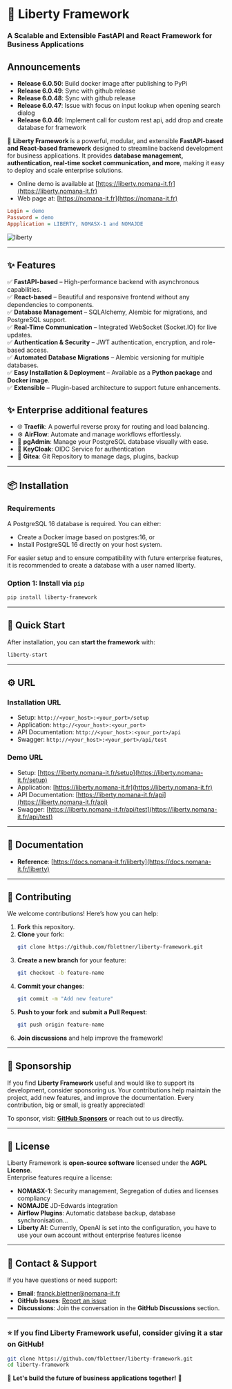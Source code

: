 # 📖 Liberty Framework  
### A Scalable and Extensible FastAPI and React Framework for Business Applications  

## Announcements
- **Release 6.0.50**: Build docker image after publishing to PyPi
- **Release 6.0.49**: Sync with github release
- **Release 6.0.48**: Sync with github release
- **Release 6.0.47**: Issue with focus on input lookup when opening search dialog
- **Release 6.0.46**: Implement call for custom rest api, add drop and create database for framework

🚀 **Liberty Framework** is a powerful, modular, and extensible **FastAPI-based and React-based framework** designed to streamline backend development for business applications. It provides **database management, authentication, real-time socket communication, and more**, making it easy to deploy and scale enterprise solutions.  

- Online demo is available at [https://liberty.nomana-it.fr](https://liberty.nomana-it.fr)
- Web page at: [https://nomana-it.fr](https://nomana-it.fr)

```ini
Login = demo
Password = demo
Appplication = LIBERTY, NOMASX-1 and NOMAJDE
```

![liberty](https://github.com/user-attachments/assets/74479874-d7ba-469a-b525-b468529c4432)

---

## ✨ Features  
✅ **FastAPI-based** – High-performance backend with asynchronous capabilities.  
✅ **React-based** – Beautiful and responsive frontend without any dependencies to components.  
✅ **Database Management** – SQLAlchemy, Alembic for migrations, and PostgreSQL support.  
✅ **Real-Time Communication** – Integrated WebSocket (Socket.IO) for live updates.  
✅ **Authentication & Security** – JWT authentication, encryption, and role-based access.  
✅ **Automated Database Migrations** – Alembic versioning for multiple databases.  
✅ **Easy Installation & Deployment** – Available as a **Python package** and **Docker image**.  
✅ **Extensible** – Plugin-based architecture to support future enhancements.  

## ✨ Enterprise additional features
  - 🌐 **Traefik**: A powerful reverse proxy for routing and load balancing.
  - ⚙️ **AirFlow**: Automate and manage workflows effortlessly.
  - 🐘 **pgAdmin**: Manage your PostgreSQL database visually with ease.
  - 🔐 **KeyCloak**: OIDC Service for authentication
  - 📂 **Gitea**: Git Repository to manage dags, plugins, backup

---

## 📦 Installation  

### Requirements
A PostgreSQL 16 database is required. You can either:
  - Create a Docker image based on postgres:16, or
  - Install PostgreSQL 16 directly on your host system.

For easier setup and to ensure compatibility with future enterprise features, it is recommended to create a database with a user named liberty.

### **Option 1: Install via `pip`**
```bash
pip install liberty-framework
```


---

## 🚀 Quick Start  
After installation, you can **start the framework** with:  
```bash
liberty-start
```

---

## ⚙️ URL

### Installation URL
- Setup: `http://<your_host>:<your_port>/setup`
- Application: `http://<your_host>:<your_port>`
- API Documentation: `http://<your_host>:<your_port>/api`
- Swagger: `http://<your_host>:<your_port>/api/test`

### Demo URL
- Setup: [https://liberty.nomana-it.fr/setup](https://liberty.nomana-it.fr/setup)
- Application: [https://liberty.nomana-it.fr](https://liberty.nomana-it.fr)
- API Documentation: [https://liberty.nomana-it.fr/api](https://liberty.nomana-it.fr/api)
- Swagger: [https://liberty.nomana-it.fr/api/test](https://liberty.nomana-it.fr/api/test)

---

## 📖 Documentation  
- **Reference**: [https://docs.nomana-it.fr/liberty](https://docs.nomana-it.fr/liberty)

---

## 🤝 Contributing  
We welcome contributions! Here’s how you can help:  
1. **Fork** this repository.  
2. **Clone** your fork:  
   ```bash
   git clone https://github.com/fblettner/liberty-framework.git
   ```
3. **Create a new branch** for your feature:  
   ```bash
   git checkout -b feature-name
   ```
4. **Commit your changes**:  
   ```bash
   git commit -m "Add new feature"
   ```
5. **Push to your fork** and **submit a Pull Request**:  
   ```bash
   git push origin feature-name
   ```
6. **Join discussions** and help improve the framework!  

---

## 💖 Sponsorship  
If you find **Liberty Framework** useful and would like to support its development, consider sponsoring us. Your contributions help maintain the project, add new features, and improve the documentation. Every contribution, big or small, is greatly appreciated!  

To sponsor, visit: **[GitHub Sponsors](https://github.com/sponsors/fblettner)** or reach out to us directly.  

---

## 📜 License  
Liberty Framework is **open-source software** licensed under the **AGPL License**.  
Enterprise features require a license:
  - **NOMASX-1**: Security management, Segregation of duties and licenses compliancy
  - **NOMAJDE** JD-Edwards integration
  - **Airflow Plugins**: Automatic database backup, database synchronisation...
  - **Liberty AI**: Currently, OpenAI is set into the configuration, you have to use your own account without enterprise features license

---

## 📧 Contact & Support  
If you have questions or need support:  
- **Email**: [franck.blettner@nomana-it.fr](mailto:franck.blettner@nomana-it.fr)  
- **GitHub Issues**: [Report an issue](https://github.com/fblettner/liberty-framework/issues)  
- **Discussions**: Join the conversation in the **GitHub Discussions** section.  

---

### ⭐ If you find Liberty Framework useful, consider giving it a star on GitHub!  
```bash
git clone https://github.com/fblettner/liberty-framework.git
cd liberty-framework
```

🚀 **Let's build the future of business applications together!** 🚀  
